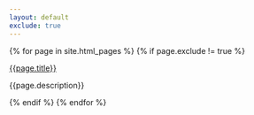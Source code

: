 ```yaml
---
layout: default
exclude: true
---
```


{% for page in site.html_pages %}
  {% if page.exclude != true %}
<div class="item">
  <a href="{{site.canonical_domain}}{{site.baseurl}}{{ page.url }}">{{page.title}}</a>
  <p>{{page.description}}</p>
</div>
  {% endif %}
{% endfor %}

